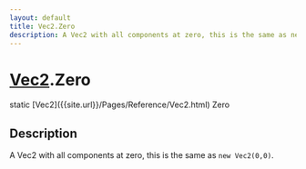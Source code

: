 ```yaml
---
layout: default
title: Vec2.Zero
description: A Vec2 with all components at zero, this is the same as new Vec2(0,0).
---
```

# [Vec2]({{site.url}}/Pages/Reference/Vec2.html).Zero

<div class='signature' markdown='1'>
static [Vec2]({{site.url}}/Pages/Reference/Vec2.html) Zero
</div>

## Description
A Vec2 with all components at zero, this is the same as
`new Vec2(0,0)`.

